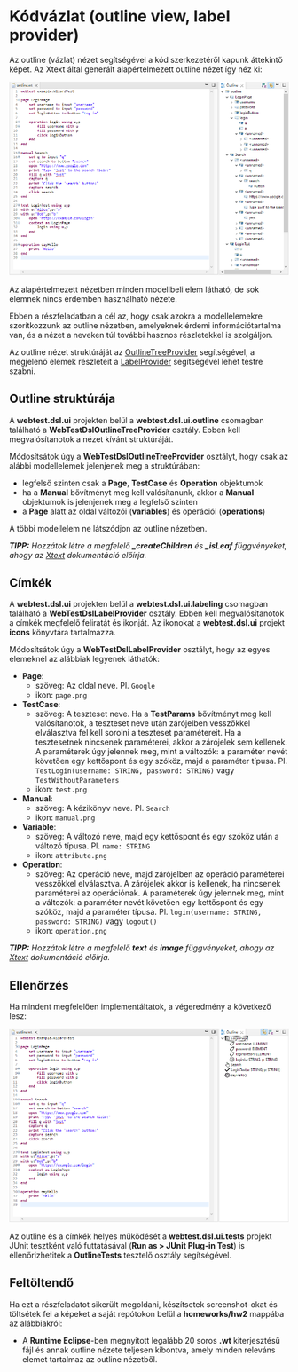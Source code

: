 # Kódvázlat (outline view, label provider)

Az outline (vázlat) nézet segítségével a kód szerkezetéről kapunk áttekintő képet. Az Xtext által generált alapértelmezett outline nézet így néz ki:

![Outline-Initial](images/Outline-Initial.png)

Az alapértelmezett nézetben minden modellbeli elem látható, de sok elemnek nincs érdemben használható nézete.

Ebben a részfeladatban a cél az, hogy csak azokra a modellelemekre szorítkozzunk az outline nézetben, amelyeknek érdemi információtartalma van, és a nézet a neveken túl további hasznos részletekkel is szolgáljon.

Az outline nézet struktúráját az [OutlineTreeProvider](https://eclipse.dev/Xtext/documentation/310_eclipse_support.html#outline) segítségével, a megjelenő elemek részleteit a [LabelProvider](https://eclipse.dev/Xtext/documentation/310_eclipse_support.html#label-provider) segítségével lehet testre szabni.

## Outline struktúrája

A **webtest.dsl.ui** projekten belül a **webtest.dsl.ui.outline** csomagban található a **WebTestDslOutlineTreeProvider** osztály. Ebben kell megvalósítanotok a nézet kívánt struktúráját.

Módosítsátok úgy a **WebTestDslOutlineTreeProvider** osztályt, hogy csak az alábbi modellelemek jelenjenek meg a struktúrában:

* legfelső szinten csak a **Page**, **TestCase** és **Operation** objektumok
* ha a **Manual** bővítményt meg kell valósítanunk, akkor a **Manual** objektumok is jelenjenek meg a legfelső szinten
* a **Page** alatt az oldal változói (**variables**) és operációi (**operations**)

A többi modellelem ne látszódjon az outline nézetben.

***TIPP:** Hozzátok létre a megfelelő **_createChildren** és **_isLeaf** függvényeket, ahogy az [Xtext](https://eclipse.dev/Xtext/documentation/310_eclipse_support.html#outline) dokumentáció előírja.*

## Címkék

A **webtest.dsl.ui** projekten belül a **webtest.dsl.ui.labeling** csomagban található a **WebTestDslLabelProvider** osztály. Ebben kell megvalósítanotok a címkék megfelelő feliratát és ikonját. Az ikonokat a **webtest.dsl.ui** projekt **icons** könyvtára tartalmazza.

Módosítsátok úgy a **WebTestDslLabelProvider** osztályt, hogy az egyes elemeknél az alábbiak legyenek láthatók:

* **Page**:
  * szöveg: Az oldal neve. Pl. `Google`
  * ikon: `page.png`
* **TestCase**:
  * szöveg: A teszteset neve. Ha a **TestParams** bővítményt meg kell valósítanotok, a teszteset neve után zárójelben vesszőkkel elválasztva fel kell sorolni a teszteset paramétereit. Ha a tesztesetnek nincsenek paraméterei, akkor a zárójelek sem kellenek. A paraméterek úgy jelennek meg, mint a változók: a paraméter nevét követően egy kettőspont és egy szóköz, majd a paraméter típusa. Pl. `TestLogin(username: STRING, password: STRING)` vagy `TestWithoutParameters`
  * ikon: `test.png`
* **Manual**:
  * szöveg: A kézikönyv neve. Pl. `Search`
  * ikon: `manual.png`
* **Variable**:
  * szöveg: A változó neve, majd egy kettőspont és egy szóköz után a változó típusa. Pl. `name: STRING`
  * ikon: `attribute.png`
* **Operation**:
  * szöveg: Az operáció neve, majd zárójelben az operáció paraméterei vesszőkkel elválasztva. A zárójelek akkor is kellenek, ha nincsenek paraméterei az operációnak. A paraméterek úgy jelennek meg, mint a változók: a paraméter nevét követően egy kettőspont és egy szóköz, majd a paraméter típusa. Pl. `login(username: STRING, password: STRING)` vagy `logout()`
  * ikon: `operation.png`

***TIPP:** Hozzátok létre a megfelelő **text** és **image** függvényeket, ahogy az [Xtext](https://eclipse.dev/Xtext/documentation/310_eclipse_support.html#label-provider) dokumentáció előírja.*

## Ellenőrzés

Ha mindent megfelelően implementáltatok, a végeredmény a következő lesz:

![Outline-Final](images/Outline-Final.png)

Az outline és a címkék helyes működését a **webtest.dsl.ui.tests** projekt JUnit tesztként való futtatásával (**Run as > JUnit Plug-in Test**) is ellenőrizhetitek a **OutlineTests** tesztelő osztály segítségével.

## Feltöltendő

Ha ezt a részfeladatot sikerült megoldani, készítsetek screenshot-okat és töltsétek fel a képeket a saját repótokon belül a **homeworks/hw2** mappába az alábbiakról:

* A **Runtime Eclipse**-ben megnyitott legalább 20 soros **.wt** kiterjesztésű fájl és annak outline nézete teljesen kibontva, amely minden releváns elemet tartalmaz az outline nézetből.

